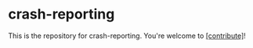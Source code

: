 # crash-reporting

This is the repository for crash-reporting. You're welcome to
[[contribute]](CONTRIBUTING.md)!
